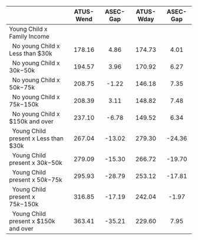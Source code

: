 
|                      |    ATUS-Wend |     ASEC-Gap |    ATUS-Wday |     ASEC-Gap |
| -------------------- | :----------: | :----------: | :----------: | :----------: |
| Young Child x Family Income |              |              |              |              |
| &nbsp;&nbsp;No young Child x Less than $30k |       178.16 |         4.86 |       174.73 |         4.01 |
| &nbsp;&nbsp;No young Child x $30k-$50k |       194.57 |         3.96 |       170.92 |         6.27 |
| &nbsp;&nbsp;No young Child x $50k-$75k |       208.75 |        -1.22 |       146.18 |         7.35 |
| &nbsp;&nbsp;No young Child x $75k-$150k |       208.39 |         3.11 |       148.82 |         7.48 |
| &nbsp;&nbsp;No young Child x $150k and over |       237.10 |        -6.78 |       149.52 |         6.34 |
| &nbsp;&nbsp;Young Child present x Less than $30k |       267.04 |       -13.02 |       279.30 |       -24.36 |
| &nbsp;&nbsp;Young Child present x $30k-$50k |       279.09 |       -15.30 |       266.72 |       -19.70 |
| &nbsp;&nbsp;Young Child present x $50k-$75k |       295.93 |       -28.79 |       253.12 |       -17.81 |
| &nbsp;&nbsp;Young Child present x $75k-$150k |       316.85 |       -17.19 |       242.04 |        -1.97 |
| &nbsp;&nbsp;Young Child present x $150k and over |       363.41 |       -35.21 |       229.60 |         7.95 |


